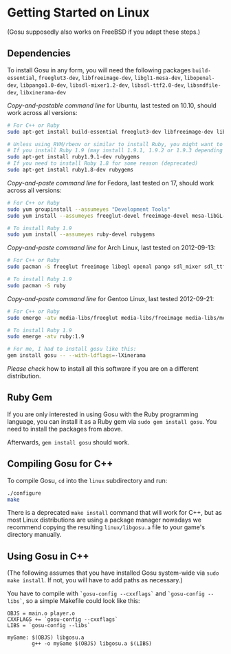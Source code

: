 # Getting Started on Linux

(Gosu supposedly also works on FreeBSD if you adapt these steps.)

## Dependencies

To install Gosu in any form, you will need the following packages `build-essential`, `freeglut3-dev`, `libfreeimage-dev`, `libgl1-mesa-dev`, `libopenal-dev`, `libpango1.0-dev`, `libsdl-mixer1.2-dev`, `libsdl-ttf2.0-dev`, `libsndfile-dev`, `libxinerama-dev`

*Copy-and-pastable command line* for Ubuntu, last tested on 10.10, should work across all versions:

```bash
# For C++ or Ruby
sudo apt-get install build-essential freeglut3-dev libfreeimage-dev libgl1-mesa-dev libopenal-dev libpango1.0-dev libsdl-mixer1.2-dev libsdl-ttf2.0-dev libsndfile-dev libxinerama-dev

# Unless using RVM/rbenv or similar to install Ruby, you might want to install system Ruby:
# If you install Ruby 1.9 (may install 1.9.1, 1.9.2 or 1.9.3 depending on your distro).
sudo apt-get install ruby1.9.1-dev rubygems
# If you need to install Ruby 1.8 for some reason (deprecated)
sudo apt-get install ruby1.8-dev rubygems

```

*Copy-and-paste command line* for Fedora, last tested on 17, should work across all versions:

```bash
# For C++ or Ruby
sudo yum groupinstall --assumeyes "Development Tools"
sudo yum install --assumeyes freeglut-devel freeimage-devel mesa-libGL-devel openal-devel pango-devel SDL_mixer-devel SDL_ttf-devel libsndfile-devel libXinerama-devel

# To install Ruby 1.9
sudo yum install --assumeyes ruby-devel rubygems
```

*Copy-and-paste command line* for Arch Linux, last tested on 2012-09-13:

```bash
# For C++ or Ruby
sudo pacman -S freeglut freeimage libegl openal pango sdl_mixer sdl_ttf libsndfile libxinerama

# To install Ruby 1.9
sudo pacman -S ruby
```

*Copy-and-paste command line* for Gentoo Linux, last tested 2012-09-21:
```Bash
# For C++ or Ruby
sudo emerge -atv media-libs/freeglut media-libs/freeimage media-libs/mesa media-libs/openal x11-libs/pango media-libs/sdl-mixer media-libs/sdl-ttf media-libs/libsndfile x11-libs/libXinerama

# To install Ruby 1.9
sudo emerge -atv ruby:1.9

# For me, I had to install gosu like this:
gem install gosu -- --with-ldflags=-lXinerama
```

*Please check* how to install all this software if you are on a different distribution.

## Ruby Gem

If you are only interested in using Gosu with the Ruby programming language, you can install it as a Ruby gem via `sudo gem install gosu`. You need to install the packages from above.

Afterwards, `gem install gosu` should work.

## Compiling Gosu for C++

To compile Gosu, `cd` into the `linux` subdirectory and run:

```bash
./configure
make
```

There is a deprecated `make install` command that will work for C++, but as most Linux distributions are using a package manager nowadays we recommend copying the resulting `linux/libgosu.a` file to your game's directory manually.

## Using Gosu in C++

(The following assumes that you have installed Gosu system-wide via `sudo make install`. If not, you will have to add paths as necessary.)

You have to compile with `` `gosu-config --cxxflags` `` and `` `gosu-config --libs` ``, so a simple Makefile could look like this:

```make
OBJS = main.o player.o
CXXFLAGS += `gosu-config --cxxflags`
LIBS = `gosu-config --libs`

myGame: $(OBJS) libgosu.a
        g++ -o myGame $(OBJS) libgosu.a $(LIBS)
```